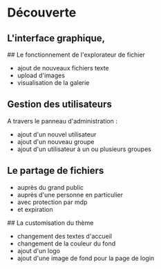 # Découverte

## L'interface graphique,



## Le fonctionnement de l'explorateur de fichier

- ajout de nouveaux fichiers texte
- upload d'images
- visualisation de la galerie

## Gestion des utilisateurs

A travers le panneau d'administration :

- ajout d'un nouvel utilisateur
- ajout d'un nouveau groupe
- ajout d'un utilisateur à un ou plusieurs groupes

## Le partage de fichiers

- auprès du grand public
- auprès d'une personne en particulier
- avec protection par mdp
- et expiration

## La customisation du thème

- changement des textes d'accueil
- changement de la couleur du fond
- ajout d'un logo
- ajout d'une image de fond pour la page de login